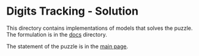 # Digits Tracking - Solution

This directory contains implementations of models that solves the puzzle. 
The formulation is in the [docs](docs) directory.

The statement of the puzzle is in the [main page](../README.md).
